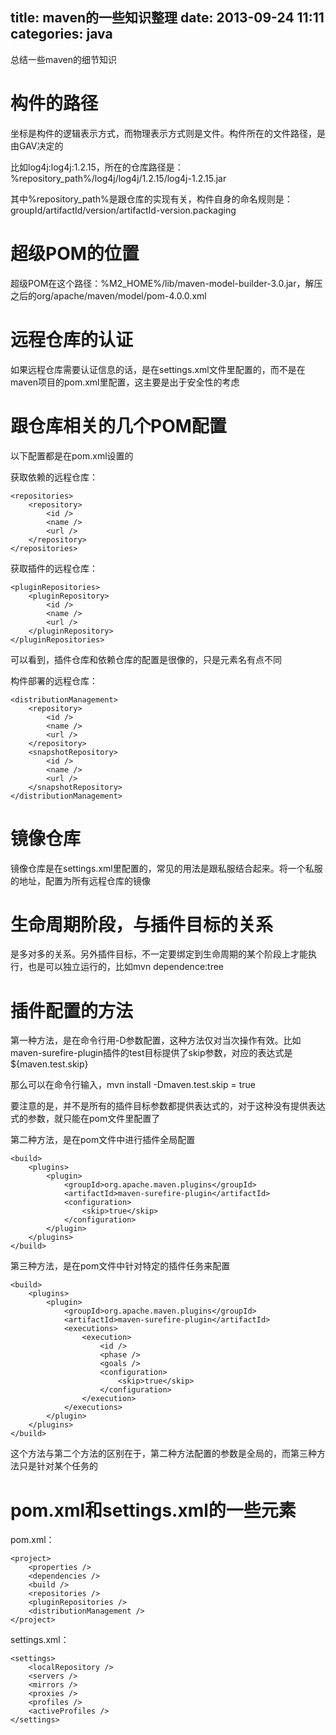 title: maven的一些知识整理
date: 2013-09-24 11:11
categories: java 
---
总结一些maven的细节知识
<!--more-->

# 构件的路径 

坐标是构件的逻辑表示方式，而物理表示方式则是文件。构件所在的文件路径，是由GAV决定的 

比如log4j:log4j:1.2.15，所在的仓库路径是：%repository_path%/log4j/log4j/1.2.15/log4j-1.2.15.jar 

其中%repository_path%是跟仓库的实现有关，构件自身的命名规则是：groupId/artifactId/version/artifactId-version.packaging 

# 超级POM的位置 

超级POM在这个路径：%M2_HOME%/lib/maven-model-builder-3.0.jar，解压之后的org/apache/maven/model/pom-4.0.0.xml 

# 远程仓库的认证 

如果远程仓库需要认证信息的话，是在settings.xml文件里配置的，而不是在maven项目的pom.xml里配置，这主要是出于安全性的考虑 

# 跟仓库相关的几个POM配置 

以下配置都是在pom.xml设置的 

获取依赖的远程仓库：
```
<repositories>
    <repository>
        <id />
        <name />
        <url />
    </repository>
</repositories>
```

获取插件的远程仓库：
```
<pluginRepositories>
    <pluginRepository>
        <id />
        <name />
        <url />
    </pluginRepository>
</pluginRepositories>
```

可以看到，插件仓库和依赖仓库的配置是很像的，只是元素名有点不同 

构件部署的远程仓库：
```
<distributionManagement>
    <repository>
        <id />
        <name />
        <url />
    </repository>
    <snapshotRepository>
        <id />
        <name />
        <url />
    </snapshotRepository>
</distributionManagement>
```

# 镜像仓库 

镜像仓库是在settings.xml里配置的，常见的用法是跟私服结合起来。将一个私服的地址，配置为所有远程仓库的镜像 

# 生命周期阶段，与插件目标的关系 

是多对多的关系。另外插件目标，不一定要绑定到生命周期的某个阶段上才能执行，也是可以独立运行的，比如mvn dependence:tree 

# 插件配置的方法 

第一种方法，是在命令行用-D参数配置，这种方法仅对当次操作有效。比如maven-surefire-plugin插件的test目标提供了skip参数，对应的表达式是${maven.test.skip} 

那么可以在命令行输入，mvn install -Dmaven.test.skip = true 

要注意的是，并不是所有的插件目标参数都提供表达式的，对于这种没有提供表达式的参数，就只能在pom文件里配置了 

第二种方法，是在pom文件中进行插件全局配置
```
<build>
    <plugins>
        <plugin>
            <groupId>org.apache.maven.plugins</groupId>
            <artifactId>maven-surefire-plugin</artifactId>
            <configuration>
                <skip>true</skip>
            </configuration>
        </plugin>   
    </plugins>
</build>
```

第三种方法，是在pom文件中针对特定的插件任务来配置
```
<build>
    <plugins>
        <plugin>
            <groupId>org.apache.maven.plugins</groupId>
            <artifactId>maven-surefire-plugin</artifactId>
            <executions>
                <execution>
                    <id />
                    <phase />
                    <goals />
                    <configuration>
                        <skip>true</skip>
                    </configuration>
                </execution>
            </executions>
        </plugin>   
    </plugins>
</build>
```

这个方法与第二个方法的区别在于，第二种方法配置的参数是全局的，而第三种方法只是针对某个任务的 

# pom.xml和settings.xml的一些元素 

pom.xml：
```
<project>
    <properties />
    <dependencies />
    <build />
    <repositories />
    <pluginRepositories />
    <distributionManagement />
</project>
```

settings.xml：
```
<settings>
    <localRepository />
    <servers />
    <mirrors />
    <proxies />
    <profiles />
    <activeProfiles />
</settings>
```